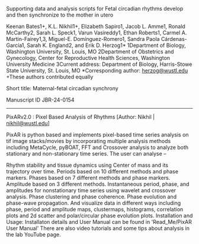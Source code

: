 Supporting data and analysis scripts for 
Fetal circadian rhythms develop and then synchronize to the mother in utero

Keenan Bates1+, K.L. Nikhil1+, Elizabeth Sapiro1, Jacob L. Amme1, Ronald McCarthy2, Sarah L. Speck1, Varun Vasireddy1, Ethan Roberts1, Carmel A. Martin-Fairey1,3, Miguel-E. Domínguez-Romero1, Sandra Paola Cárdenas-García1, Sarah K. England2, and Erik D. Herzog1*
1Department of Biology, Washington University, St. Louis, MO 
2Department of Obstetrics and Gynecology, Center for Reproductive Health Sciences, Washington University Medicine
3Current address: Department of Biology, Harris-Stowe State University, St. Louis, MO 
*Corresponding author: herzog@wustl.edu 
+These authors contributed equally

Short title: Maternal-fetal circadian synchrony

Manuscript ID JBR-24-0154 

-------------------------------------------------------------------------------------

PixARv2.0 : Pixel Based Analysis of Rhythms
[Author: Nikhil | nikhil@wustl.edu]

PixAR is python based and implements pixel-based time series analysis on tif image stacks/movies by incorporating multiple analysis methods including MetaCycle, pyBOAT, FFT and Crossover analysis to analyze both stationary and non-stationary time series. The user can analyse –

Rhythm stability and tissue dynamics using Center of mass and its trajectory over time.
Periods based on 10 different methods and phase markers.
Phases based on 7 different methods and phase markers.
Amplitude based on 3 different methods.
Instantaneous period, phase, and amplitudes for nonstationary time series using wavelet and crossover analysis.
Phase clustering and phase coherence.
Phase evolution and phase-wave propagation.
And visualize data in different ways including phase, period and amplitude maps, clustermaps, histograms, correlation plots and 2d scatter and polar/circular phase evolution plots.
Installation and Usage:
Installaton details and User Manual can be found in 'Read_Me/PixAR User Manual'
There are also video tutorials and some tips about analysis in the lab YouTube page.
